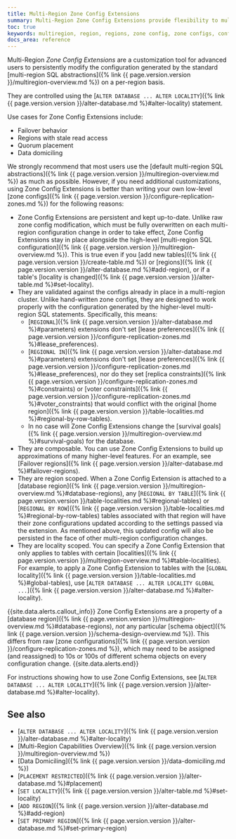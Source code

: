 ```yaml
---
title: Multi-Region Zone Config Extensions
summary: Multi-Region Zone Config Extensions provide flexibility to multi-region SQL abstractions.
toc: true
keywords: multiregion, region, regions, zone config, zone configs, configure replication zones, replication zone, replications zones, zcfg, zcfgs
docs_area: reference
---
```


Multi-Region _Zone Config Extensions_ are a customization tool for advanced users to persistently modify the configuration generated by the standard [multi-region SQL abstractions]({% link {{ page.version.version }}/multiregion-overview.md %}) on a per-region basis.

They are controlled using the [`ALTER DATABASE ... ALTER LOCALITY`]({% link {{ page.version.version }}/alter-database.md %}#alter-locality) statement.

Use cases for Zone Config Extensions include:

- Failover behavior
- Regions with stale read access
- Quorum placement
- Data domiciling

We strongly recommend that most users use the [default multi-region SQL abstractions]({% link {{ page.version.version }}/multiregion-overview.md %}) as much as possible. However, if you need additional customizations, using Zone Config Extensions is better than writing your own low-level [zone configs]({% link {{ page.version.version }}/configure-replication-zones.md %}) for the following reasons:

- Zone Config Extensions are persistent and kept up-to-date. Unlike raw zone config modification, which must be fully overwritten on each multi-region configuration change in order to take effect, Zone Config Extensions stay in place alongside the high-level [multi-region SQL configuration]({% link {{ page.version.version }}/multiregion-overview.md %}). This is true even if you [add new tables]({% link {{ page.version.version }}/create-table.md %}) or [regions]({% link {{ page.version.version }}/alter-database.md %}#add-region), or if a table's [locality is changed]({% link {{ page.version.version }}/alter-table.md %}#set-locality).
- They are validated against the configs already in place in a multi-region cluster. Unlike hand-written zone configs, they are designed to work properly with the configuration generated by the higher-level multi-region SQL statements. Specifically, this means:
  - [`REGIONAL`]({% link {{ page.version.version }}/alter-database.md %}#parameters) extensions don't set [lease preferences]({% link {{ page.version.version }}/configure-replication-zones.md %}#lease_preferences).
  - [`REGIONAL IN`]({% link {{ page.version.version }}/alter-database.md %}#parameters) extensions don't set [lease preferences]({% link {{ page.version.version }}/configure-replication-zones.md %}#lease_preferences), nor do they set [replica constraints]({% link {{ page.version.version }}/configure-replication-zones.md %}#constraints) or [voter constraints]({% link {{ page.version.version }}/configure-replication-zones.md %}#voter_constraints) that would conflict with the original [home region]({% link {{ page.version.version }}/table-localities.md %}#regional-by-row-tables).
  - In no case will Zone Config Extensions change the [survival goals]({% link {{ page.version.version }}/multiregion-overview.md %}#survival-goals) for the database.
- They are composable. You can use Zone Config Extensions to build up approximations of many higher-level features. For an example, see [Failover regions]({% link {{ page.version.version }}/alter-database.md %}#failover-regions).
- They are region scoped. When a Zone Config Extension is attached to a [database region]({% link {{ page.version.version }}/multiregion-overview.md %}#database-regions), any [`REGIONAL BY TABLE`]({% link {{ page.version.version }}/table-localities.md %}#regional-tables) or [`REGIONAL BY ROW`]({% link {{ page.version.version }}/table-localities.md %}#regional-by-row-tables) tables associated with that region will have their zone configurations updated according to the settings passed via the extension. As mentioned above, this updated config will also be persisted in the face of other multi-region configuration changes.
- They are locality scoped. You can specify a Zone Config Extension that only applies to tables with certain [localities]({% link {{ page.version.version }}/multiregion-overview.md %}#table-localities). For example, to apply a Zone Config Extension to tables with the [`GLOBAL` locality]({% link {{ page.version.version }}/table-localities.md %}#global-tables), use [`ALTER DATABASE ... ALTER LOCALITY GLOBAL ...`]({% link {{ page.version.version }}/alter-database.md %}#alter-locality).

{{site.data.alerts.callout_info}}
Zone Config Extensions are a property of a [database region]({% link {{ page.version.version }}/multiregion-overview.md %}#database-regions), *not* any particular [schema object]({% link {{ page.version.version }}/schema-design-overview.md %}). This differs from raw [zone configurations]({% link {{ page.version.version }}/configure-replication-zones.md %}), which may need to be assigned (and reassigned) to 10s or 100s of different schema objects on every configuration change.
{{site.data.alerts.end}}

For instructions showing how to use Zone Config Extensions, see [`ALTER DATABASE ... ALTER LOCALITY`]({% link {{ page.version.version }}/alter-database.md %}#alter-locality).

## See also

- [`ALTER DATABASE ... ALTER LOCALITY`]({% link {{ page.version.version }}/alter-database.md %}#alter-locality)
- [Multi-Region Capabilities Overview]({% link {{ page.version.version }}/multiregion-overview.md %})
- [Data Domiciling]({% link {{ page.version.version }}/data-domiciling.md %})
- [`PLACEMENT RESTRICTED`]({% link {{ page.version.version }}/alter-database.md %}#placement)
- [`SET LOCALITY`]({% link {{ page.version.version }}/alter-table.md %}#set-locality)
- [`ADD REGION`]({% link {{ page.version.version }}/alter-database.md %}#add-region)
- [`SET PRIMARY REGION`]({% link {{ page.version.version }}/alter-database.md %}#set-primary-region)
